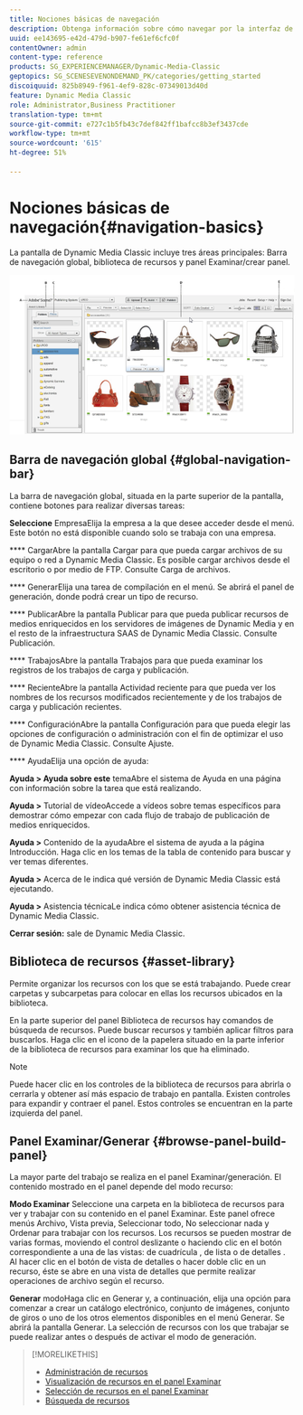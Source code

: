 ```yaml
---
title: Nociones básicas de navegación
description: Obtenga información sobre cómo navegar por la interfaz de usuario de Dynamic Media Classic.
uuid: ee143695-e42d-479d-b907-fe61ef6cfc0f
contentOwner: admin
content-type: reference
products: SG_EXPERIENCEMANAGER/Dynamic-Media-Classic
geptopics: SG_SCENESEVENONDEMAND_PK/categories/getting_started
discoiquuid: 825b8949-f961-4ef9-828c-07349013d40d
feature: Dynamic Media Classic
role: Administrator,Business Practitioner
translation-type: tm+mt
source-git-commit: e727c1b5fb43c7def842ff1bafcc8b3ef3437cde
workflow-type: tm+mt
source-wordcount: '615'
ht-degree: 51%

---
```



# Nociones básicas de navegación{#navigation-basics}

La pantalla de Dynamic Media Classic incluye tres áreas principales: Barra de navegación global, biblioteca de recursos y panel Examinar/crear panel.

![Nociones básicas de navegación](/help/assets/gs_navigation_basics_popup_popup.png)

## Barra de navegación global {#global-navigation-bar}

La barra de navegación global, situada en la parte superior de la pantalla, contiene botones para realizar diversas tareas:

**Seleccione** EmpresaElija la empresa a la que desee acceder desde el menú. Este botón no está disponible cuando solo se trabaja con una empresa.

**** CargarAbre la pantalla Cargar para que pueda cargar archivos de su equipo o red a Dynamic Media Classic. Es posible cargar archivos desde el escritorio o por medio de FTP. Consulte Carga de archivos.

**** GenerarElija una tarea de compilación en el menú. Se abrirá el panel de generación, donde podrá crear un tipo de recurso.

**** PublicarAbre la pantalla Publicar para que pueda publicar recursos de medios enriquecidos en los servidores de imágenes de Dynamic Media y en el resto de la infraestructura SAAS de Dynamic Media Classic. Consulte Publicación.

**** TrabajosAbre la pantalla Trabajos para que pueda examinar los registros de los trabajos de carga y publicación.

**** RecienteAbre la pantalla Actividad reciente para que pueda ver los nombres de los recursos modificados recientemente y de los trabajos de carga y publicación recientes.

**** ConfiguraciónAbre la pantalla Configuración para que pueda elegir las opciones de configuración o administración con el fin de optimizar el uso de Dynamic Media Classic. Consulte Ajuste.

**** AyudaElija una opción de ayuda:

**Ayuda > Ayuda sobre este** temaAbre el sistema de Ayuda en una página con información sobre la tarea que está realizando.

**Ayuda >** Tutorial de vídeoAccede a vídeos sobre temas específicos para demostrar cómo empezar con cada flujo de trabajo de publicación de medios enriquecidos.

**Ayuda >** Contenido de la ayudaAbre el sistema de ayuda a la página Introducción. Haga clic en los temas de la tabla de contenido para buscar y ver temas diferentes.

**Ayuda >** Acerca de le indica qué versión de Dynamic Media Classic está ejecutando.

**Ayuda >** Asistencia técnicaLe indica cómo obtener asistencia técnica de Dynamic Media Classic.

**Cerrar sesión:** sale de Dynamic Media Classic.

## Biblioteca de recursos {#asset-library}

Permite organizar los recursos con los que se está trabajando. Puede crear carpetas y subcarpetas para colocar en ellas los recursos ubicados en la biblioteca.

En la parte superior del panel Biblioteca de recursos hay comandos de búsqueda de recursos. Puede buscar recursos y también aplicar filtros para buscarlos. Haga clic en el icono de la papelera  situado en la parte inferior de la biblioteca de recursos para examinar los que ha eliminado.

>[!NOTE]
>
>Puede hacer clic en los controles de la biblioteca de recursos para abrirla o cerrarla y obtener así más espacio de trabajo en pantalla. Existen controles para expandir y contraer el panel. Estos controles se encuentran en la parte izquierda del panel.

## Panel Examinar/Generar {#browse-panel-build-panel}

La mayor parte del trabajo se realiza en el panel Examinar/generación. El contenido mostrado en el panel depende del modo recurso:

**Modo Examinar** Seleccione una carpeta en la biblioteca de recursos para ver y trabajar con su contenido en el panel Examinar. Este panel ofrece menús Archivo, Vista previa, Seleccionar todo, No seleccionar nada y Ordenar para trabajar con los recursos. Los recursos se pueden mostrar de varias formas, moviendo el control deslizante o haciendo clic en el botón correspondiente a una de las vistas: de cuadrícula , de lista  o de detalles . Al hacer clic en el botón de vista de detalles o hacer doble clic en un recurso, éste se abre en una vista de detalles que permite realizar operaciones de archivo según el recurso.

**Generar** modoHaga clic en Generar y, a continuación, elija una opción para comenzar a crear un catálogo electrónico, conjunto de imágenes, conjunto de giros o uno de los otros elementos disponibles en el menú Generar. Se abrirá la pantalla Generar. La selección de recursos con los que trabajar se puede realizar antes o después de activar el modo de generación.

>[!MORELIKETHIS]
>
>* [Administración de recursos](about-managing-assets.md)
>* [Visualización de recursos en el panel Examinar](viewing-assets-browse-panel.md#viewing_assets_in_the_browse_panel)
>* [Selección de recursos en el panel Examinar](selecting-assets-browse-panel.md#selecting_assets_in_the_browse_panel)
>* [Búsqueda de recursos](searching-assets.md#searching_assets)

